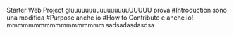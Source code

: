 Starter Web Project
gluuuuuuuuuuuuuuuuUUUUU
prova
#Introduction
sono una modifica
#Purpose
anche io
#How to Contribute
e anche io!
mmmmmmmmmmmmmmmmmm
sadsadasdasdsa